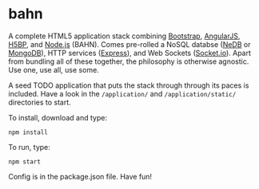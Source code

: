 bahn
====

A complete HTML5 application stack combining [Bootstrap](http://getbootstrap.com), [AngularJS](https://angularjs.org/), [H5BP](http://html5boilerplate.com/), and [Node.js](http://nodejs.org/) (BAHN). Comes pre-rolled a NoSQL databse ([NeDB](https://github.com/louischatriot/nedb) or [MongoDB](http://www.mongodb.org/)), HTTP services ([Express](http://expressjs.com/)), and Web Sockets ([Socket.io](http://socket.io/)). Apart from bundling all of these together, the philosophy is otherwise agnostic. Use one, use all, use some.

A seed TODO application that puts the stack through through its paces is included. Have a look in the `/application/` and `/application/static/` directories to start.

To install, download and type:

    npm install
    
To run, type:

    npm start

Config is in the package.json file. Have fun!
